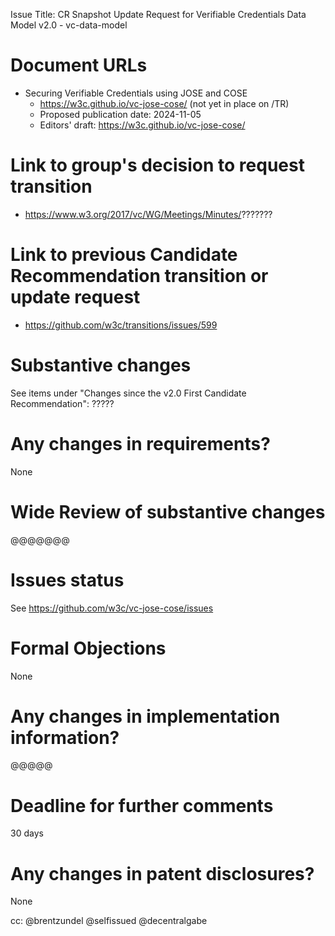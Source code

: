 Issue Title: CR Snapshot Update Request for Verifiable Credentials Data Model v2.0 - vc-data-model

# Document URLs

- Securing Verifiable Credentials using JOSE and COSE
  - https://w3c.github.io/vc-jose-cose/ (not yet in place on /TR)
  - Proposed publication date: 2024-11-05
  - Editors' draft: https://w3c.github.io/vc-jose-cose/

# Link to group's decision to request transition

- https://www.w3.org/2017/vc/WG/Meetings/Minutes/???????

# Link to previous Candidate Recommendation transition or update request

- https://github.com/w3c/transitions/issues/599

# Substantive changes

See items under "Changes since the v2.0 First Candidate Recommendation": ?????

# Any changes in requirements?

None

# Wide Review of substantive changes

@@@@@@@

# Issues status

See https://github.com/w3c/vc-jose-cose/issues

# Formal Objections

None

# Any changes in implementation information?

@@@@@

# Deadline for further comments

30 days

# Any changes in patent disclosures?

None


cc: @brentzundel  @selfissued @decentralgabe

